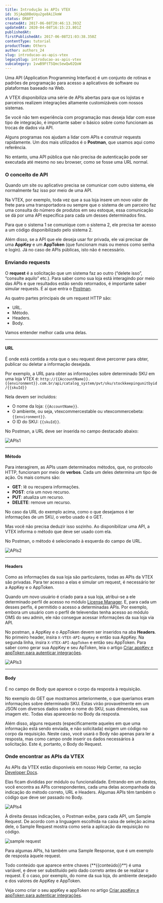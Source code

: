 ```yaml
---
title: Introdução às APIs VTEX
id: 3SjAqQ0BeUqu2ge8AiIkmW
status: DRAFT
createdAt: 2017-06-08T20:46:13.393Z
updatedAt: 2020-04-08T16:15:23.801Z
publishedAt: 
firstPublishedAt: 2017-06-08T21:03:38.350Z
contentType: tutorial
productTeam: Others
author: authors_24
slug: introducao-as-apis-vtex
legacySlug: introducao-as-apis-vtex
subcategory: 1vwB9FtTSQmcSewQw02QoW
---
```


Uma API (Application Programming Interface) é um conjunto de rotinas e padrões de programação para acesso a aplicativos de software ou plataformas baseado na Web.

A VTEX disponibiliza uma série de APIs abertas para que os lojistas e parceiros realizem integrações altamente customizáveis com nossos sistemas. 

Se você não tem experiência com programação mas deseja lidar com esse tipo de integração, é importante saber o básico sobre como funcionam as trocas de dados via API.

Alguns programas nos ajudam a lidar com APIs e construir requests rapidamente. Um dos mais utilizados é o **Postman**, que usamos aqui como referência.

No entanto, uma API pública que não precisa de autenticação pode ser executada até mesmo no seu browser, como se fosse uma URL normal.

### O conceito de API
 
Quando um site ou aplicativo precisa se comunicar com outro sistema, ele normalmente faz isso por meio de uma API.
 
Na VTEX, por exemplo, toda vez que a sua loja insere um novo valor de frete para uma transportadora ou sempre que o sistema de um parceiro faz uma consulta do número de produtos em seu estoque, essa comunicação se dá por uma API específica para cada um desses determinados fins.
 
Para que o sistema 1 se comunique com o sistema 2, ele precisa ter acesso a um código disponibilizado pelo sistema 2. 

Além disso, se a API que ele deseja usar for privada, ele vai precisar de uma **AppKey** e um **AppToken** (que funcionam mais ou menos como senha e login). Já no caso de APIs públicas, isto não é necessário.
 
### Enviando requests
 
O **request** é a solicitação que um sistema faz ao outro (“delete isso”, “consulte aquilo” etc.). Para saber como sua loja está interagindo por meio das APIs e que resultados estão sendo retornados, é importante saber simular requests. É aí que entra o [Postman](https://www.getpostman.com/docs/requests).
 
As quatro partes principais de um request HTTP são: 
- URL.
- Método.
- Headers.
- Body.

Vamos entender melhor cada uma delas.

****

#### URL

É onde está contida a rota que o seu request deve percorrer para obter, publicar ou deletar a informação desejada.

Por exemplo, a URL para obter as informações sobre determinado SKU em uma loja VTEX é: `http://{{AccountName}}.{{environment}}.com.br/api/catalog_system/pvt/sku/stockkeepingunitbyid/{{skuId}}`

Nela devem ser incluídos:
- O nome da loja: `{{AccountName}}`.
- O ambiente, ou seja, vtexcommercestable ou vtexcommercebeta: `{{environment}}`.
- O ID do SKU: `{{skuId}}`.
 
No Postman, a URL deve ser inserida no campo destacado abaixo:

![APIs1](//images.contentful.com/alneenqid6w5/f53Sv9BCZqK4EI0sYmW8A/63e512b825d47daa2f685ae5bb9df553/APIs1.png)

****

#### Método

Para interagirem, as APIs usam determinados métodos, que, no protocolo HTTP, funcionam por meio de **verbos**. Cada um deles determina um tipo de ação. Os mais comuns são:
- __GET__: lê ou recupera informações.
- __POST__: cria um novo recurso.
- __PUT__: atualiza um recurso.
- __DELETE__: remove um recurso.
 
No caso da URL do exemplo acima, como o que desejamos é ler informações de um SKU, o verbo usado é o GET.
 
Mas você não precisa deduzir isso sozinho. Ao disponibilizar uma API, a VTEX informa o método que deve ser usado com ela.
 
No Postman, o método é selecionado à esquerda do campo de URL.

![APIs2](//images.contentful.com/alneenqid6w5/wDClzNRJDiCE6OKecOAs4/8545dbce3bc2ee546b8cf497750360b5/APIs2.png)

****

#### Headers
 
Como as informações da sua loja são particulares, todas as APIs da VTEX são privadas. Para ter acesso a elas e simular um request, é necessário ter a AppKey e o AppToken.
 
Quando um novo usuário é criado para a sua loja, atribui-se a ele determinado perfil de acesso no módulo [License Manager](/pt/tutorial/visao-geral-do-modulo-license-manager/). E, para cada um desses perfis, é permitido o acesso a determinadas APIs. Por exemplo, embora um usuário com o perfil de televendas tenha acesso ao módulo OMS do seu admin, ele não consegue acessar informações da sua loja via API.
 
No postman, a AppKey e o AppToken devem ser inseridos na aba **Headers**. No primeiro header, insira `X-VTEX-API-AppKey` e então sua AppKey. Na segunda linha, insira `X-VTEX-API-AppToken` e então seu AppToken. Para saber como gerar sua AppKey e seu ApToken, leia o artigo [Criar appKey e appToken para autenticar integrações](/pt/tutorial/criar-appkey-e-apptoken-para-autenticar-integracoes).

![APIs3](//images.contentful.com/alneenqid6w5/4z9W9DYJEcYa2WGIoSceEE/166d8adc70a8176af1a7fb04e5cdbb65/APIs3.png)

****

#### Body
 
É no campo de Body que aparece o corpo da resposta à requisição. 
 
No exemplo do GET que mostramos anteriormente, o que queríamos eram informações sobre determinado SKU. Estas virão provavelmente em um JSON com diversos dados sobre o nome do SKU, suas dimensões, sua imagem etc. Todas elas aparecerão no Body da resposta.
 
Além disso, alguns requests (especificamente aqueles em que uma informação está sendo enviada, e não solicitada) exigem um código no corpo da requisição. Neste caso, você usará o Body não apenas para ler a resposta, mas como campo onde inserir os dados necessários à solicitação. Este é, portanto, o Body do Request.

### Onde encontrar as APIs da VTEX
 
As APIs da VTEX estão disponíveis em nosso Help Center, na seção [Developer Docs](/pt/developer-docs).
 
Elas ficam divididas por módulo ou funcionalidade. Entrando em um destes, você encontra as APIs correspondentes, cada uma delas acompanhada da indicação do método correto, URL e Headers. Algumas APIs têm também o código que deve ser passado no Body.
 
![APIs4](//images.contentful.com/alneenqid6w5/1JZCBHsm6UGS2EwuGqoGm4/a61e000b81acd2f06a1021f70c12e31b/APIs4.png)
 
À direita dessas indicações, o Postman exibe, para cada API, um Sample Request. De acordo com a linguagem escolhida na caixa de seleção acima dele, o Sample Request mostra como seria a aplicação da requisição no código.

![sample request](https://images.ctfassets.net/alneenqid6w5/3wK9xsMZmwca8IeygiYOyO/fc875afab27a1abb9c812ec62e511ec9/sample_request.png)
 
Para algumas APIs, há também uma Sample Response, que é um exemplo de resposta àquele request.

<div class="alert alert-warning">
Todo conteúdo que aparece entre chaves (**{{conteúdo}}**) é uma variável, e deve ser substituído pelo dado correto antes de se realizar o request. É o caso, por exemplo, do nome da sua loja, do ambiente desejado e dos valores de AppKey e AppToken.
</div>

Veja como criar o seu appKey e appToken no artigo [Criar appKey e appToken para autenticar integrações](/pt/tutorial/criar-appkey-e-apptoken-para-autenticar-integracoes).
